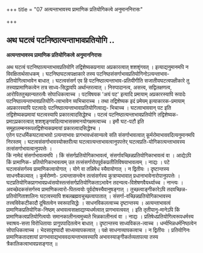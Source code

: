 +++
title = "07 अत्यन्ताभावस्य प्रामाणिक प्रतियोगिकत्वे अनुमाननिरासः"

+++


## अथ घटत्वं पटनिष्ठात्यन्ताभावप्रतियोगि ..

**अत्यन्ताभावस्य प्रामाणिक प्रतियोगिकत्वे अनुमाननिरासः**

अथ घटत्वं पटनिष्ठात्यन्ताभावप्रतियोगि तद्विशेष्यकप्रनाया अप्रकारत्वात् शशशृंगवत् । इत्याद्यनुमानमपि न विवक्षितार्थसाधकम् । घटनिष्ठघटत्वपक्षाकारे तस्य पटनिष्ठसंसर्गाभावप्रतियोगिनोऽत्यन्ताभाव-प्रतियोगित्वाभावेन बाधात् । घटत्वसंसर्ग एव हि पटनिष्ठात्यन्ताभाव-प्रतियीगीति सजातीयघटत्वपक्षीकारे तु तस्याप्रामाणिकत्वेन तत्र साध्य-सिद्धावपि अर्थान्तरत्वात् । निरुपादानत्व, असत्त्व, सद्विलक्षणत्व, आरोपिततुच्छान्यतरत्वैः सोपाधिकत्वाच्च । पटविषयक 'अयं पट' इत्यादि प्रमायाम् अप्रकारस्यापि रूपादेः पटनिष्ठात्यन्ताभावप्रतियोगि-त्वाभावेन व्यभिचाराच्च । तथा तद्विशेष्यक इदं प्रमेयम् इत्याकारक-प्रमायाम् अप्रकारस्यापि पटत्वादेः पटनिष्ठात्यन्ताभावाप्रतियोगित्वाद्य- भिचाच्च । घटत्वाभाववान् पट इति तद्विशेष्यकप्रमायां घटत्वस्यापि प्रकारत्वादसिद्धेश्च । पटत्वं पटनिष्ठात्यन्ताभावप्रतियोगि तद्विशेष्यक-प्रमाऽप्रकारत्वात् शशशृङ्गवदित्याभाससमानयोगक्षमत्वाच्च । इमौ घट-पटौ इति समूहालम्बनरूपतद्विशेप्यकप्रमायां प्रकारत्वादसिद्धेश्च ।  
एतेन पटधर्मिकघटत्वाभावो ऽत्यन्ताभावः प्रागभावध्वंसान्यत्वे सति संसर्गाभावत्वात् कूर्मरोमाभाववदित्यनुमानमपि निरस्तम् । घटत्वसंसर्गाभावस्योक्तरीत्या घटत्वात्यन्ताभावत्वानुपपत्तेर् घटत्वप्रति-योगिकात्यन्ताभावस्य तत्संसर्गाभावत्वानुपपत्तेः ।  
किं नामेदं संसर्गाभावत्वमपि । किं संसर्गप्रतियोगिकाभावत्वं, संसर्गावच्छिन्नप्रतियोगिकाभावत्वं वा । आद्येऽपि किं प्रामाणिक- प्रतियोगिकाभावत्वम् उत तत्संसर्गारोपपूर्वकप्रतीतिविषयाभावत्वम् । नाद्यः । पटे घटत्वसंसर्गस्य प्रामाणिकत्वायोगात् । योगे वा तन्निषेध स्यैवायोगात् । न द्वितीयः । दृष्टान्तस्य साधनवैकल्यात् । कुर्मरोम्णो- ऽत्यन्तासन्त्वेन तत्संसर्गस्य कुत्राप्यभावात् प्रधानाभावेनारोपानुपपत्तेः । घटप्रतियोगिकप्रागभावप्रध्वंसयोस्तत्संसर्गप्रतियोगिकताऽभावेन तदन्यत्व-विशेषणवैयर्थ्याच्च । नान्त्यः । अवच्छेदकसंसर्गस्य प्रामाणिकत्वारो-पितत्वयोः पूर्वदोषस्यैवानुषङ्गात् । तुच्छत्वाङ्गीकारेऽपि तदवच्छिन्न- प्रतियोगिताशालिनः घटत्वस्यापि शबलब्रह्मवचुच्छत्वापातात् । संसर्गा-वच्छिन्नप्रतियोगिकाभावस्य तत्त्वविवेकटीकादौ दूषितत्वेन स्वरूपासिद्धेः । साधनविकलत्वाच्च दृष्टान्तस्य । अत्यन्ताभावत्वं प्रामाणिकप्रतियोगिक-निष्ठम् अभावत्वसाक्षाद्याप्यधर्मत्वात् प्रागभावत्ववत् । इति तृतीयानु-मानेऽपि किं प्रामाणिकत्वप्रतियोगित्वयोः समानकालीनत्वमुच्यते भिन्नकालीनत्वं वा । नाद्यः । प्रतिषेधप्रतियोगित्वरूपधर्मस्य स्वाश्रय-सत्ता विरोधितायाः प्रागुपपादितत्वेन बाधात् । दृष्टान्तस्य साध्यविकल-त्वाच्च । धर्म्यभिन्नधर्मनिष्ठत्वेन सोपाधिकत्वाच्च । भेदसादृश्यादौ साध्यव्यापकत्वात् । पक्षे साधनाव्यापकत्वाच । न द्वितीयः । प्रतियोगिनः प्रामाणिकतादशायां प्रागभावाद्यभाववदत्यन्ताभावस्यापि अभावस्याङ्गीकर्तव्यतापत्या तस्य त्रैकालिकत्वाभावप्रसङ्गात् ॥

